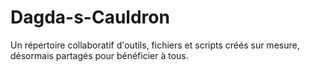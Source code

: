 # Dagda-s-Cauldron
Un répertoire collaboratif d'outils, fichiers et scripts créés sur mesure, désormais partagés pour bénéficier à tous.
